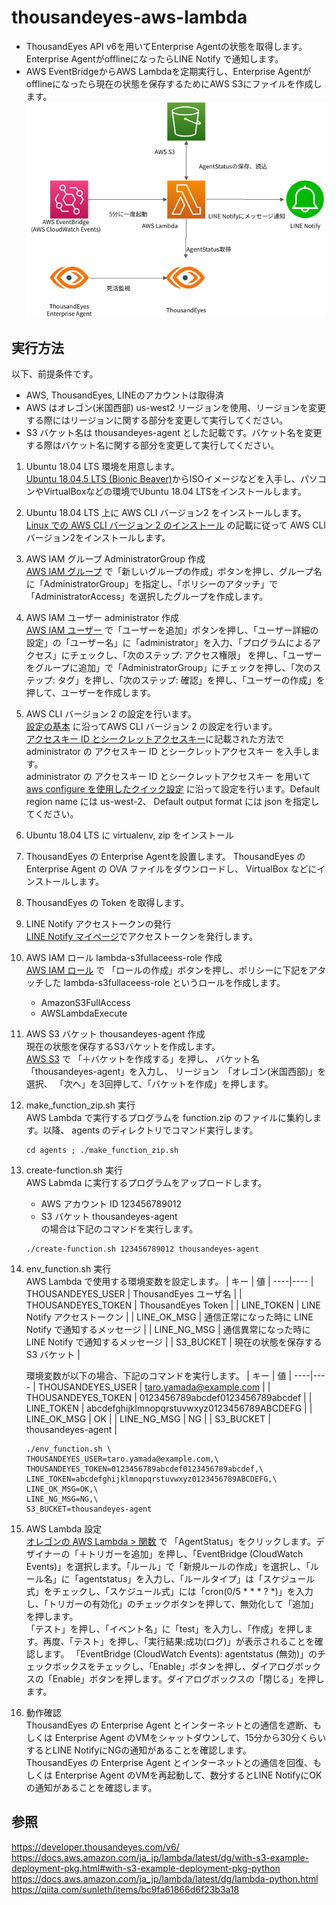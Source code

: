 # thousandeyes-aws-lambda
* ThousandEyes API v6を用いてEnterprise Agentの状態を取得します。Enterprise AgentがofflineになったらLINE Notify で通知します。  
* AWS EventBridgeからAWS Lambdaを定期実行し、Enterprise Agentがofflineになったら現在の状態を保存するためにAWS S3にファイルを作成します。  
![diagram](https://github.com/t-umeno/thousandeyes-aws-lambda/blob/master/diagram.png)

## 実行方法
以下、前提条件です。  
* AWS, ThousandEyes, LINEのアカウントは取得済  
* AWS はオレゴン(米国西部) us-west2 リージョンを使用、リージョンを変更する際にはリージョンに関する部分を変更して実行してください。  
* S3 バケット名は thousandeyes-agent とした記載です。バケット名を変更する際はバケット名に関する部分を変更して実行してください。  

1. Ubuntu 18.04 LTS 環境を用意します。  
[Ubuntu 18.04.5 LTS (Bionic Beaver)](https://releases.ubuntu.com/18.04.5/)からISOイメージなどを入手し、パソコンやVirtualBoxなどの環境でUbuntu 18.04 LTSをインストールします。

1. Ubuntu 18.04 LTS 上に AWS CLI バージョン2 をインストールします。  
[Linux での AWS CLI バージョン 2 のインストール](https://docs.aws.amazon.com/ja_jp/cli/latest/userguide/install-cliv2-linux.html) の記載に従って AWS CLI バージョン2をインストールします。

1. AWS IAM グループ AdministratorGroup 作成  
[AWS IAM グループ](https://console.aws.amazon.com/iam/home#/groups) で「新しいグループの作成」ボタンを押し、グループ名に「AdministratorGroup」を指定し、「ポリシーのアタッチ」で「AdministratorAccess」を選択したグループを作成します。

1. AWS IAM ユーザー administrator 作成  
[AWS IAM ユーザー](https://console.aws.amazon.com/iam/home#/users) で「ユーザーを追加」ボタンを押し、「ユーザー詳細の設定」の「ユーザー名」に「administrator」を入力、「プログラムによるアクセス」にチェックし、「次のステップ: アクセス権限」
を押し、「ユーザーをグループに追加」で「AdministratorGroup」にチェックを押し、「次のステップ: タグ」を押し、「次のステップ: 確認」を押し、「ユーザーの作成」を押して、ユーザーを作成します。

1. AWS CLI バージョン 2 の設定を行います。  
[設定の基本](https://docs.aws.amazon.com/ja_jp/cli/latest/userguide/cli-configure-quickstart.html) に沿ってAWS CLI バージョン 2 の設定を行います。  
[アクセスキー ID とシークレットアクセスキー](https://docs.aws.amazon.com/ja_jp/cli/latest/userguide/cli-configure-quickstart.html#cli-configure-quickstart-creds)に記載された方法で administrator の アクセスキー ID とシークレットアクセスキー を入手します。  
administrator の アクセスキー ID とシークレットアクセスキー を用いて[aws configure を使用したクイック設定](https://docs.aws.amazon.com/ja_jp/cli/latest/userguide/cli-configure-quickstart.html#cli-configure-quickstart-config) に沿って設定を行います。Default region name には us-west-2、 Default output format には json を指定してください。

1. Ubuntu 18.04 LTS に virtualenv, zip をインストール  

1. ThousandEyes の Enterprise Agentを設置します。
ThousandEyes の Enterprise Agent の OVA ファイルをダウンロードし、 VirtualBox などにインストールします。  

1. ThousandEyes の Token を取得します。  

1. LINE Notify アクセストークンの発行  
[LINE Notify マイページ](https://notify-bot.line.me/ja/)でアクセストークンを発行します。

1. AWS IAM ロール lambda-s3fullaceess-role 作成  
[AWS IAM ロール](https://console.aws.amazon.com/iam/home?#/roles) で
「ロールの作成」ボタンを押し、ポリシーに下記をアタッチした lambda-s3fullaceess-role というロールを作成します。
    * AmazonS3FullAccess  
    * AWSLambdaExecute  

1. AWS S3 バケット thousandeyes-agent 作成  
現在の状態を保存するS3バケットを作成します。  
[AWS S3](https://s3.console.aws.amazon.com/s3/home) で
「＋バケットを作成する」を押し、
バケット名 「thousandeyes-agent」を入力し、
リージョン　「オレゴン(米国西部)」を選択、
「次へ」を3回押して、「バケットを作成」を押します。

1. make_function_zip.sh 実行  
    AWS Lambda で実行するプログラムを function.zip のファイルに集約します。以降、 agents のディレクトリでコマンド実行します。
    ```
    cd agents ; ./make_function_zip.sh

    ```
1. create-function.sh 実行  
    AWS Labmda に実行するプログラムをアップロードします。
    * AWS アカウント ID 123456789012  
    * S3 バケット thousandeyes-agent  
    の場合は下記のコマンドを実行します。
    ```
    ./create-function.sh 123456789012 thousandeyes-agent

    ```

1. env_function.sh 実行  
    AWS Lambda で使用する環境変数を設定します。
    | キー | 値 |
    ----|----
    | THOUSANDEYES_USER | ThousandEyes ユーザ名 |
    | THOUSANDEYES_TOKEN | ThousandEyes Token |
    | LINE_TOKEN | LINE Notify アクセストークン |
    | LINE_OK_MSG | 通信正常になった時に LINE Notify で通知するメッセージ |
    | LINE_NG_MSG | 通信異常になった時に LINE Notify で通知するメッセージ |
    | S3_BUCKET | 現在の状態を保存する S3 バケット |
   
   環境変数が以下の場合、下記のコマンドを実行します。
    | キー | 値 |
    ----|----
    | THOUSANDEYES_USER | taro.yamada@example.com |
    | THOUSANDEYES_TOKEN | 0123456789abcdef0123456789abcdef |
    | LINE_TOKEN | abcdefghijklmnopqrstuvwxyz0123456789ABCDEFG |
    | LINE_OK_MSG | OK |
    | LINE_NG_MSG | NG |
    | S3_BUCKET | thousandeyes-agent |
    ```
    ./env_function.sh \
    THOUSANDEYES_USER=taro.yamada@example.com,\
    THOUSANDEYES_TOKEN=0123456789abcdef0123456789abcdef,\
    LINE_TOKEN=abcdefghijklmnopqrstuvwxyz0123456789ABCDEFG,\
    LINE_OK_MSG=OK,\
    LINE_NG_MSG=NG,\
    S3_BUCKET=thousandeyes-agent
    ```
1. AWS Lambda 設定  
[オレゴンの AWS Lambda > 関数](https://us-west-2.console.aws.amazon.com/lambda/home?region=us-west-2#/functions) で 「AgentStatus」をクリックします。デザイナーの「＋トリガーを追加」を押し、「EventBridge (CloudWatch Events)」を選択します。「ルール」で「新規ルールの作成」を選択し、「ルール名」に「agentstatus」を入力し、「ルールタイプ」は「スケジュール式」をチェックし、「スケジュール式」には「cron(0/5 * * * ? *)」を入力し、「トリガーの有効化」のチェックボタンを押して、無効化して「追加」を押します。  
「テスト」を押し、「イベント名」に「test」を入力し、「作成」を押します。再度、「テスト」を押し、「実行結果:成功(ログ)」が表示されることを確認します。
「EventBridge (CloudWatch Events): agentstatus (無効)」のチェックボックスをチェックし、「Enable」ボタンを押し、ダイアログボックスの「Enable」ボタンを押します。ダイアログボックスの「閉じる」を押します。

1. 動作確認  
ThousandEyes の Enterprise Agent とインターネットとの通信を遮断、もしくは Enterprise Agent のVMをシャットダウンして、15分から30分くらいするとLINE NotifyにNGの通知があることを確認します。  
ThousandEyes の Enterprise Agent とインターネットとの通信を回復、もしくは Enterprise Agent のVMを再起動して、数分するとLINE NotifyにOKの通知があることを確認します。  

## 参照
https://developer.thousandeyes.com/v6/  
https://docs.aws.amazon.com/ja_jp/lambda/latest/dg/with-s3-example-deployment-pkg.html#with-s3-example-deployment-pkg-python  
https://docs.aws.amazon.com/ja_jp/lambda/latest/dg/lambda-python.html  
https://qiita.com/sunleth/items/bc9fa61866d6f23b3a18  
